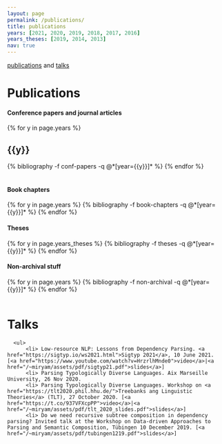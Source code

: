 ```yaml
---
layout: page
permalink: /publications/
title: publications 
years: [2021, 2020, 2019, 2018, 2017, 2016]
years_theses: [2019, 2014, 2013]
nav: true
---
```


[publications](/publications#publications) and [talks](/publications#talks) 

<h1 class="category">Publications</h1>
<span id="publications"></span>


<div class="publications">
<h4 class="category"> Conference papers and journal articles</h4>
{% for y in page.years %}
  <h2 class="year">{{y}}</h2>
  {% bibliography -f conf-papers -q @*[year={{y}}]* %}
{% endfor %}
</div>

<br>
<div class="publications">
<h4 class="category"> Book chapters</h4>
{% for y in page.years %}
  {% bibliography -f book-chapters -q @*[year={{y}}]* %}
{% endfor %}
</div>

<div class="publications">
<h4 class="category">Theses</h4>
{% for y in page.years_theses %}
  {% bibliography -f theses -q @*[year={{y}}]* %}
{% endfor %}
</div>

<div class="publications">
<h4 class="category">Non-archival stuff</h4>
{% for y in page.years %}
  {% bibliography -f non-archival -q @*[year={{y}}]* %}
{% endfor %}
</div>

<br>
<div class="talks">
<span id="talks"></span>
<h1 class="category">Talks</h1>

      <ul>
		  <li> Low-resource NLP: Lessons from Dependency Parsing. <a href="https://sigtyp.io/ws2021.html">Sigtyp 2021</a>, 10 June 2021. [<a href="https://www.youtube.com/watch?v=HrzrlhMnde0">video</a>|<a href="/~miryam/assets/pdf/sigtyp21.pdf">slides</a>]
		  <li> Parsing Typologically Diverse Languages. Aix Marseille University, 26 Nov 2020.
		  <li> Parsing Typologically Diverse Languages. Workshop on <a href="https://tlt2020.phil.hhu.de/">Treebanks ang Linguistic Theories</a> (TLT), 27 October 2020. [<a href="https://t.co/937VFXcpPP">video</a>|<a href="/~miryam/assets/pdf/tlt_2020_slides.pdf">slides</a>]
          <li> Do we need recursive subtree composition in dependency parsing? Invited talk at the Workshop on Data-driven Approaches to Parsing and Semantic Composition, Tübingen 10 December 2019. [<a href="/~miryam/assets/pdf/tubingen1219.pdf">slides</a>]
